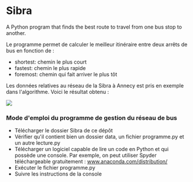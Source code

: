 # Sibra
A Python program that finds the best route to travel from one bus stop to another. 
  
Le programme permet de calculer le meilleur itinéraire entre deux arrêts de bus en fonction de :
* shortest: chemin le plus court
* fastest: chemin le plus rapide
* foremost: chemin qui fait arriver le plus tôt

Les données relatives au réseau de la Sibra à Annecy est pris en exemple dans l'algorithme. Voici le résultat obtenu :

![](https://github.com/SimonGuilbert/PROJ631_Projet_Algorithmique/blob/master/Sibra/data/Resultat.png)
### Mode d'emploi du programme de gestion du réseau de bus
* Télécharger le dossier Sibra de ce dépôt
* Vérifier qu'il contient bien un dossier data, un fichier programme.py et un autre lecture.py
* Télécharger un  logiciel capable de lire un code en Python et qui possède une console. 
Par exemple, on peut utiliser Spyder téléchargeable gratuitement : www.anaconda.com/distribution/
* Exécuter le fichier programme.py
* Suivre les instructions de la console

